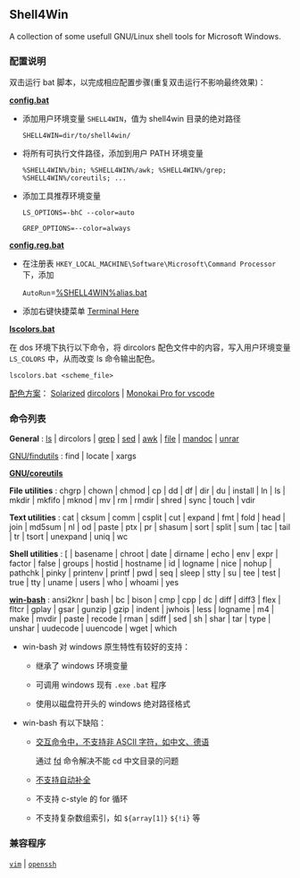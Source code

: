 ## Shell4Win

A collection of some usefull GNU/Linux shell tools for Microsoft Windows.


### 配置说明

双击运行 bat 脚本，以完成相应配置步骤(重复双击运行不影响最终效果)：

**[config.bat](config.bat)**

* 添加用户环境变量 `SHELL4WIN`，值为 shell4win 目录的绝对路径

    `SHELL4WIN=dir/to/shell4win/`

* 将所有可执行文件路径，添加到用户 PATH 环境变量

    `%SHELL4WIN%/bin; %SHELL4WIN%/awk; %SHELL4WIN%/grep; %SHELL4WIN%/coreutils; ...`

* 添加工具推荐环境变量

    `LS_OPTIONS=-bhC --color=auto`

    `GREP_OPTIONS=--color=always`

**[config.reg.bat](config.reg.bat)**

* 在注册表 `HKEY_LOCAL_MACHINE\Software\Microsoft\Command Processor` 下，添加

  `AutoRun`=[%SHELL4WIN%alias.bat](alias.bat)

* 添加右键快捷菜单 [Terminal Here](bin/TerminalHere.bat)

**[lscolors.bat](msls/lscolors.bat)**

在 dos 环境下执行以下命令，将 dircolors 配色文件中的内容，写入用户环境变量 `LS_COLORS` 中，从而改变 ls 命令输出配色。

`lscolors.bat <scheme_file>`

[配色方案](msls/scheme)：
[Solarized](https://ethanschoonover.com/solarized/)
[dircolors](https://github.com/seebi/dircolors-solarized)
| [Monokai Pro for vscode](https://monokai.pro/)

### 命令列表

**General**
: [ls](https://u-tools.com/msls)
| dircolors
| [grep](https://github.com/mbuilov/grep-windows)
| [sed](https://github.com/mbuilov/sed-windows)
| [awk](https://github.com/mbuilov/gawk-windows)
| [file](https://gnuwin32.sourceforge.net/packages/file.htm)
| [mandoc](https://embedeo.org/ws/doc/man_windows/)
| [unrar](https://www.rarlab.com/rar_add.htm)


[GNU/findutils](https://gnuwin32.sourceforge.net/packages/findutils.htm)
: find
| locate
| xargs


**[GNU/coreutils](https://gnuwin32.sourceforge.net/packages/coreutils.htm)**

**File utilities**
: chgrp
| chown
| chmod
| cp
| dd
| df
| dir
| du
| install
| ln
| ls
| mkdir
| mkfifo
| mknod
| mv
| rm
| rmdir
| shred
| sync
| touch
| vdir

**Text utilities**
: cat
| cksum
| comm
| csplit
| cut
| expand
| fmt
| fold
| head
| join
| md5sum
| nl
| od
| paste
| ptx
| pr
| shasum
| sort
| split
| sum
| tac
| tail
| tr
| tsort
| unexpand
| uniq
| wc

**Shell utilities**
: [
| basename
| chroot
| date
| dirname
| echo
| env
| expr
| factor
| false
| groups
| hostid
| hostname
| id
| logname
| nice
| nohup
| pathchk
| pinky
| printenv
| printf
| pwd
| seq
| sleep
| stty
| su
| tee
| test
| true
| tty
| uname
| users
| who
| whoami
| yes

**[win-bash](https://sourceforge.net/projects/win-bash/)**
: ansi2knr
| bash
| bc
| bison
| cmp
| cpp
| dc
| diff
| diff3
| flex
| fltcr
| gplay
| gsar
| gunzip
| gzip
| indent
| jwhois
| less
| logname
| m4
| make
| mvdir
| paste
| recode
| rman
| sdiff
| sed
| sh
| shar
| tar
| type
| unshar
| uudecode
| uuencode
| wget
| which

* win-bash 对 windows 原生特性有较好的支持：

  - 继承了 windows 环境变量

  - 可调用 windows 现有 `.exe` `.bat` 程序

  - 使用以磁盘符开头的 windows 绝对路径格式

* win-bash 有以下缺陷：

  - [交互命令中，不支持非 ASCII 字符，如中文、德语](https://sourceforge.net/p/win-bash/discussion/324507/thread/4f27bf1f/#4d00)
  
    通过 [fd](bin/fd.sh) 命令解决不能 cd 中文目录的问题

  - [不支持自动补全](https://sourceforge.net/p/win-bash/discussion/324507/thread/cd0d5873/#933b)

  - 不支持 c-style 的 for 循环
  
  - 不支持复杂数组索引，如 `${array[1]}` `${!i}` 等


### 兼容程序

[`vim`](https://github.com/vim/vim-win32-installer/releases)
| [`openssh`](https://github.com/PowerShell/Win32-OpenSSH/releases)